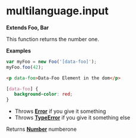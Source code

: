 <!-- Generated by documentation.js. Update this documentation by updating the source code. -->

# multilanguage.input

**Extends Foo, Bar**

This function returns the number one.

**Examples**

```js
var myFoo = new Foo('[data-foo]');
myFoo.foo(42);
```

```html
<p data-foo>Data-Foo Element in the dom</p>
```

```css
[data-foo] {
   background-color: red;
}
```

-   Throws **[Error](https://developer.mozilla.org/en-US/docs/Web/JavaScript/Reference/Global_Objects/Error)** if you give it something
-   Throws **[TypeError](https://developer.mozilla.org/en-US/docs/Web/JavaScript/Reference/Global_Objects/TypeError)** if you give it something else

Returns **[Number](https://developer.mozilla.org/en-US/docs/Web/JavaScript/Reference/Global_Objects/Number)** numberone
